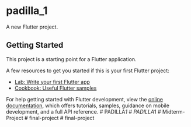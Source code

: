 # padilla_1

A new Flutter project.

## Getting Started

This project is a starting point for a Flutter application.

A few resources to get you started if this is your first Flutter project:

- [Lab: Write your first Flutter app](https://docs.flutter.dev/get-started/codelab)
- [Cookbook: Useful Flutter samples](https://docs.flutter.dev/cookbook)

For help getting started with Flutter development, view the
[online documentation](https://docs.flutter.dev/), which offers tutorials,
samples, guidance on mobile development, and a full API reference.
#   P A D I L L A _ 1  
 #   P A D I L L A _ 1  
 #   M i d t e r m - P r o j e c t  
 #   f i n a l - p r o j e c t  
 #   f i n a l - p r o j e c t  
 